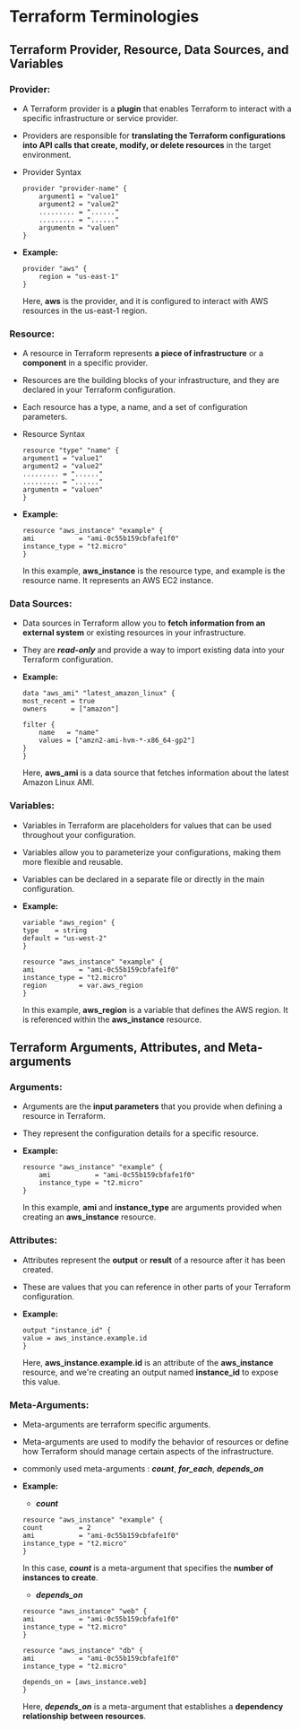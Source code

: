# Terraform Terminologies

## Terraform Provider, Resource, Data Sources, and Variables

### Provider:

- A Terraform provider is a **plugin** that enables Terraform to interact with a specific infrastructure or service provider. 

- Providers are responsible for **translating the Terraform configurations into API calls that create, modify, or delete resources** in the target environment.

- Provider Syntax
    ```
    provider "provider-name" {
        argument1 = "value1"
        argument2 = "value2"
        ......... = "......"
        ......... = "......"
        argumentn = "valuen"
    }
    ```

- **Example:**
    ```
    provider "aws" {
        region = "us-east-1"
    }
    ```
    Here, **aws** is the provider, and it is configured to interact with AWS resources in the us-east-1 region.

### Resource:
- A resource in Terraform represents **a piece of infrastructure** or a **component** in a specific provider. 

- Resources are the building blocks of your infrastructure, and they are declared in your Terraform configuration. 

- Each resource has a type, a name, and a set of configuration parameters.

- Resource Syntax
    ```
    resource "type" "name" {
    argument1 = "value1"
    argument2 = "value2"
    ......... = "......"
    ......... = "......"
    argumentn = "valuen"
    }
    ```

- **Example:**
    ```
    resource "aws_instance" "example" {
    ami           = "ami-0c55b159cbfafe1f0"
    instance_type = "t2.micro"
    }
    ```
    In this example, **aws_instance** is the resource type, and example is the resource name. It represents an AWS EC2 instance.

### Data Sources:
- Data sources in Terraform allow you to **fetch information from an external system** or existing resources in your infrastructure. 
- They are ***read-only*** and provide a way to import existing data into your Terraform configuration.

- **Example:**
    ```
    data "aws_ami" "latest_amazon_linux" {
    most_recent = true
    owners      = ["amazon"]

    filter {
        name   = "name"
        values = ["amzn2-ami-hvm-*-x86_64-gp2"]
    }
    }

    ```
    Here, **aws_ami** is a data source that fetches information about the latest Amazon Linux AMI.

### Variables:

- Variables in Terraform are placeholders for values that can be used throughout your configuration. 
- Variables allow you to parameterize your configurations, making them more flexible and reusable.  
- Variables can be declared in a separate file or directly in the main configuration.

- **Example:**
    ```
    variable "aws_region" {
    type    = string
    default = "us-west-2"
    }

    resource "aws_instance" "example" {
    ami           = "ami-0c55b159cbfafe1f0"
    instance_type = "t2.micro"
    region        = var.aws_region
    }
    ```
    In this example, **aws_region** is a variable that defines the AWS region. It is referenced within the **aws_instance** resource.

## Terraform Arguments, Attributes, and Meta-arguments

### Arguments:

- Arguments are the **input parameters** that you provide when defining a resource in Terraform. 
- They represent the configuration details for a specific resource.

- **Example:**
    ```
    resource "aws_instance" "example" {
        ami           = "ami-0c55b159cbfafe1f0"
        instance_type = "t2.micro"
    }
    ```
    In this example, **ami** and **instance_type** are arguments provided when creating an **aws_instance** resource.

### Attributes:
- Attributes represent the **output** or **result** of a resource after it has been created. 
- These are values that you can reference in other parts of your Terraform configuration.

- **Example:**
    ```
    output "instance_id" {
    value = aws_instance.example.id
    }
    ```
    Here, **aws_instance.example.id** is an attribute of the **aws_instance** resource, and we're creating an output named **instance_id** to expose this value.

### Meta-Arguments:

- Meta-arguments are terraform specific arguments.  
- Meta-arguments are used to modify the behavior of resources or define how Terraform should manage certain aspects of the infrastructure. 
- commonly used meta-arguments : ***count***, ***for_each***, ***depends_on***

- **Example:**
    - ***count***  

    ```
    resource "aws_instance" "example" {
    count         = 2
    ami           = "ami-0c55b159cbfafe1f0"
    instance_type = "t2.micro"
    }
    ```
    In this case, ***count*** is a meta-argument that specifies the **number of instances to create**.

    - ***depends_on***  

    ```
    resource "aws_instance" "web" {
    ami           = "ami-0c55b159cbfafe1f0"
    instance_type = "t2.micro"
    }

    resource "aws_instance" "db" {
    ami           = "ami-0c55b159cbfafe1f0"
    instance_type = "t2.micro"

    depends_on = [aws_instance.web]
    }
    ```
    Here, ***depends_on*** is a meta-argument that establishes a **dependency relationship between resources**.